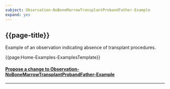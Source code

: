 ```yaml
---
subject: Observation-NoBoneMarrowTransplantProbandFather-Example
expand: yes
---
```


## {{page-title}}

Example of an observation indicating absence of transplant procedures.


{{page:Home-Examples-ExamplesTemplate}}



<div id="Feedback" class="tabcontent">
<h4><a href='https://simplifier.net/NHS-Digital-FHIR-Genomics-Implementation-Guide/Observation-NoBoneMarrowTransplantProbandFather-Example/~issues?level=File' target="_blank">Propose a change to Observation-NoBoneMarrowTransplantProbandFather-Example</a></h4>
</div>

---